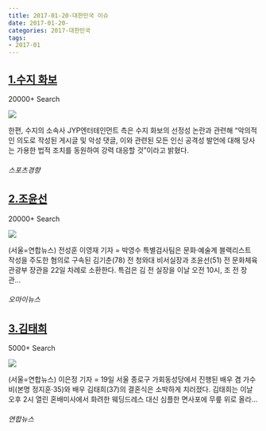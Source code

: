 ```yaml
---
title: 2017-01-20-대한민국 이슈
date: 2017-01-20-
categories: 2017-대한민국
tags: 
- 2017-01
---
```


[1.수지 화보](http://sports.khan.co.kr/news/sk_index.html?cat=view&art_id=201701202359093&sec_id=540101)
--

20000+ Search

![](http:)

한편, 수지의 소속사 JYP엔터테인먼트 측은 수지 화보의 선정성 논란과 관련해 “악의적인 의도로 작성된 게시글 및 악성 댓글, 이와 관련된 모든 인신 공격성 발언에 대해 당사는 가용한 법적 조치를 동원하여 강력 대응할 것”이라고 밝혔다.
###### 스포츠경향

[2.조윤선](http://www.ohmynews.com/NWS_Web/View/at_pg.aspx?CNTN_CD=A0002282208)
--

20000+ Search

![](http:)

(서울=연합뉴스) 전성훈 이영재 기자 = 박영수 특별검사팀은 문화·예술계 블랙리스트 작성을 주도한 혐의로 구속된 김기춘(78) 전 청와대 비서실장과 조윤선(51) 전 문화체육관광부 장관을 22일 차례로 소환한다. 특검은 김 전 실장을 이날 오전 10시, 조 전 장관...
###### 오마이뉴스

[3.김태희](http://www.yonhapnews.co.kr/tongtongtv/2017/01/19/8601000000AKR20170119180100005.HTML)
--

5000+ Search

![](http:)

(서울=연합뉴스) 이은정 기자 = 19일 서울 종로구 가회동성당에서 진행된 배우 겸 가수 비(본명 정지훈·35)와 배우 김태희(37)의 결혼식은 소박하게 치러졌다. 김태희는 이날 오후 2시 열린 혼배미사에서 화려한 웨딩드레스 대신 심플한 면사포에 무릎 위로 올라...
###### 연합뉴스

